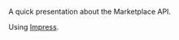 A quick presentation about the Marketplace API.

Using [Impress](https://github.com/bartaz/impress.js).
